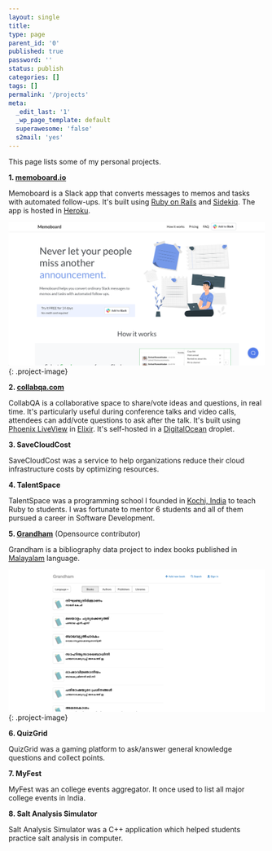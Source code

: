 ```yaml
---
layout: single
title:
type: page
parent_id: '0'
published: true
password: ''
status: publish
categories: []
tags: []
permalink: '/projects'
meta:
  _edit_last: '1'
  _wp_page_template: default
  superawesome: 'false'
  s2mail: 'yes'
---
```

This page lists some of my personal projects.

**1. [memoboard.io](https://memoboard.io)**

Memoboard is a Slack app that converts messages to memos and tasks with automated follow-ups. It's built using [Ruby on Rails](https://rubyonrails.org) and [Sidekiq](https://sidekiq.org). The app is hosted in [Heroku](https://heroku.com).

![Memoboard](/assets/images/memoboard.png){: .project-image}


**2. [collabqa.com](https://collabqa.com)**

CollabQA is a collaborative space to share/vote ideas and questions, in real time. It's particularly useful during conference talks and video calls, attendees can add/vote questions to ask after the talk. It's built using [Phoenix LiveView](https://github.com/phoenixframework/phoenix_live_view) in [Elixir](https://elixir-lang.org). It's self-hosted in a [DigitalOcean](https://digitalocean.com) droplet.

**3. SaveCloudCost**

SaveCloudCost was a service to help organizations reduce their cloud infrastructure costs by optimizing resources.

**4. TalentSpace**

TalentSpace was a programming school I founded in [Kochi, India](https://en.wikipedia.org/wiki/Kochi) to teach Ruby to students. I was fortunate to mentor 6 students and all of them pursued a career in Software Development.

**5. [Grandham](https://grandham.in)** (Opensource contributor)

Grandham is a bibliography data project to index books published in [Malayalam](https://en.wikipedia.org/wiki/Malayalam) language.


![Grandham](/assets/images/grandham.png){: .project-image}

**6. QuizGrid**

QuizGrid was a gaming platform to ask/answer general knowledge questions and collect points.

**7. MyFest**

MyFest was an college events aggregator. It once used to list all major college events in India.

**8. Salt Analysis Simulator**

Salt Analysis Simulator was a C++ application which helped students practice salt analysis in computer.
